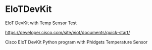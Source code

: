 # EIoTDevKit
EIoT DevKit with Temp Sensor Test

https://developer.cisco.com/site/eiot/documents/quick-start/

Cisco EIoT DevKit Python program with Phidgets Temperature Sensor 

